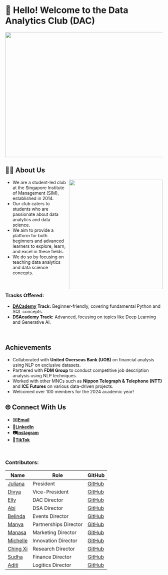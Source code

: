 # **👋 Hello! Welcome to the Data Analytics Club (DAC)**

<img src="https://github.com/user-attachments/assets/bdd84393-9a34-48d9-a52d-8d8847efd76d" width="1000" height="400">

## **👨‍💻 About Us**
<img src="https://github.com/user-attachments/assets/ccd727b0-c9c4-4cb5-91e4-13fc605f660b" align=right width="300" height="350">

- We are a student-led club at the Singapore Institute of Management (SIM), established in 2014.
- Our club caters to students who are passionate about data analytics and data science.
- We aim to provide a platform for both beginners and advanced learners to explore, learn, and excel in these fields.
- We do so by focusing on teaching data analytics and data science concepts.

<br>

### **Tracks Offered:**
- **[DACademy](https://github.com/DACSIM/DAC-Curriculum-2025) Track:** Beginner-friendly, covering fundamental Python and SQL concepts.
- **[DSAcademy](https://github.com/DACSIM/DSA-Curriculum-2025) Track:** Advanced, focusing on topics like Deep Learning and Generative AI.

<br>

## **Achievements**
- Collaborated with **United Overseas Bank (UOB)** on financial analysis using NLP on exclusive datasets.
- Partnered with **FDM Group** to conduct competitive job description analysis using NLP techniques.
- Worked with other MNCs such as **Nippon Telegraph & Telephone (NTT)** and **ICE Futures** on various data-driven projects.
- Welcomed over 100 members for the 2024 academic year!

## **🌐 Connect With Us**
- **✉️[Email](mailto:simdac@sim.edu.sg)** 
- **🔗[LinkedIn](https://www.linkedin.com/company/simdac/)**
- **📷[Instagram](https://www.instagram.com/sim_dac/)**
- **🎥[TikTok](https://tiktok.com/@sim_dac?lang=en)**

<br>

### **Contributors:**

| **Name**           | **Role**                     | **GitHub**                                                                            |
|--------------------|------------------------------|---------------------------------------------------------------------------------------|
| [Juliana](#)       | President                    | [GitHub](https://github.com/julianacharisser)                                         |
| [Divya](#)         | Vice-President               | [GitHub](https://github.com/DivyaGV22)                                                |
| [Elly](#)          | DAC Director                 | [GitHub](https://github.com/ellyhaniz)                                                |
| [Abi](#)           | DSA Director                 | [GitHub](https://github.com/Vettel99)                                                 |
| [Belinda](#)       | Events Director              | [GitHub](https://github.com/bahbunb)                                                  |
| [Manya](#)         | Partnerships Director        | [GitHub](https://github.com/Manyaag08)                                                |
| [Manasa](#)        | Marketing Director           | [GitHub](https://github.com/mumnsa)                                                   |
| [Michelle](#)      | Innovation Director          | [GitHub](https://github.com/chelle007)                                                |
| [Ching Xi](#)      | Research Director            | [GitHub](https://github.com/ChingXi)                                                  |
| [Sudha](#)         | Finance Director             | [GitHub](https://github.com/sudha557)                                                 |
| [Aditi](#)         | Logitics Director            | [GitHub](https://github.com/aditisanjay)                                              |
